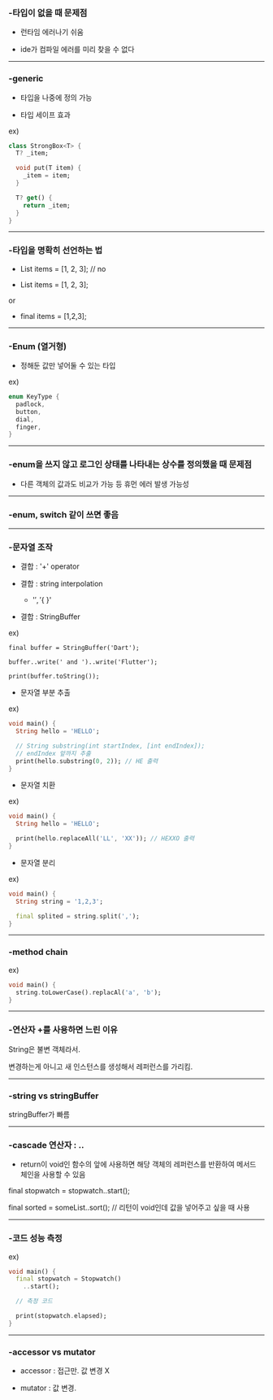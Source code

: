 ### -타입이 없을 때 문제점

- 런타임 에러나기 쉬움

- ide가 컴파일 에러를 미리 찾을 수 없다

***

### -generic

- 타입을 나중에 정의 가능

- 타입 세이프 효과

ex)

```dart
class StrongBox<T> {
  T? _item;

  void put(T item) {
    _item = item;
  }

  T? get() {
    return _item;
  }
}
```

***

### -타입을 명확히 선언하는 법

- List items = [1, 2, 3]; // no

- List<int> items = [1, 2, 3];

or

- final items = <int>[1,2,3];

***

### -Enum (열거형)

- 정해둔 값만 넣어둘 수 있는 타입

ex)

```dart
enum KeyType {
  padlock,
  button,
  dial,
  finger,
}
```

***

### -enum을 쓰지 않고 로그인 상태를 나타내는 상수를 정의했을 때 문제점

- 다른 객체의 값과도 비교가 가능 등 휴먼 에러 발생 가능성

***

### -enum, switch 같이 쓰면 좋음

***

### -문자열 조작

- 결합 : '+' operator

- 결합 : string interpolation

    - '$', '${ }'

- 결합 : StringBuffer

ex)

```
final buffer = StringBuffer('Dart');

buffer..write(' and ')..write('Flutter');

print(buffer.toString());
```

- 문자열 부분 추출

ex)

```dart
void main() {
  String hello = 'HELLO';

  // String substring(int startIndex, [int endIndex]);
  // endIndex 앞까지 추출
  print(hello.substring(0, 2)); // HE 출력
}
```

- 문자열 치환

ex)

```dart
void main() {
  String hello = 'HELLO';

  print(hello.replaceAll('LL', 'XX')); // HEXXO 출력
}
```

- 문자열 분리

ex)

```dart
void main() {
  String string = '1,2,3';

  final splited = string.split(',');
}
```

***

### -method chain

ex)

```dart
void main() {
  string.toLowerCase().replacAl('a', 'b');
}
```

***

### -연산자 +를 사용하면 느린 이유

String은 불변 객체라서.

변경하는게 아니고 새 인스턴스를 생성해서 레퍼런스를 가리킴.

***

### -string vs stringBuffer

stringBuffer가 빠름

***

### -cascade 연산자 : ..

- return이 void인 함수의 앞에 사용하면 해당 객체의 레퍼런스를 반환하여 메서드 체인을 사용할 수 있음

final stopwatch = stopwatch..start();

final sorted = someList..sort(); // 리턴이 void인데 값을 넣어주고 싶을 때 사용

***

### -코드 성능 측정

ex)

```dart
void main() {
  final stopwatch = Stopwatch()
    ..start();

  // 측정 코드

  print(stopwatch.elapsed);
}
```

***

### -accessor vs mutator

- accessor : 접근만. 값 변경 X

- mutator : 값 변경.